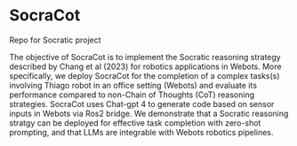 # SocraCot
Repo for Socratic project

The objective of SocraCot is to implement the Socratic reasoning strategy described by Chang et al (2023) for robotics applications in Webots. More specifically, we deploy SocraCot for the completion of a complex tasks(s) involving Thiago robot in an office setting (Webots) and evaluate its performance compared to non-Chain of Thoughts (CoT) reasoning strategies. SocraCot uses Chat-gpt 4 to generate code based on sensor inputs in Webots via Ros2 bridge. We demonstrate that a Socratic reasoning stratgy can be deployed for effective task completion with zero-shot prompting, and that LLMs are integrable with Webots robotics pipelines. 

